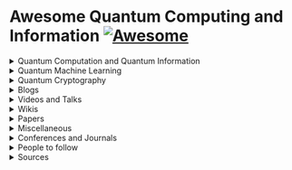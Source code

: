 # Awesome Quantum Computing and Information [![Awesome](https://awesome.re/badge-flat.svg)](https://awesome.re)  

<details><summary>Quantum Computation and Quantum Information</summary>
    <ul>
    <details><summary>Courses</summary>
    <ul>
        <li><a href="http://michaelnielsen.org/blog/quantum-computing-for-the-determined/">Quantum Computing for the Determined</a> by <i>Michael Nielsen</i>: I’ve posted to YouTube a series of 22 short videos giving an introduction to quantum computing. Unfortunatly the series is incomplete.</li>
                <li><a href="https://www.edx.org/course/quantum-mechanics-everyone-georgetownx-phyx-008-01x">Quantum Mechanics for Everyone</a>: Learn the fundamental notions of quantum mechanics at a level that is accessible to everyone by <a href="https://www.georgetown.edu/">Georgetown University</a>.</li>
                <li><a href="https://www.edx.org/course/quantum-mechanics-quantum-computation-uc-berkeleyx-cs-191x">Quantum Mechanics and Quantum Computation</a> by <i>V. Umesh</i> at UCBerkley. [<a href="https://www.youtube.com/playlist?list=PL2jykFOD1AWap0r8WOuZ-08BFgMyx-5RT">Youtube</a>] : Unfortunatly the list isn't complete.</li>
    </ul>
    </details>
    <details><summary>Lecture notes</summary>
    <ul>
        <li><a href="https://cs.uwaterloo.ca/~watrous/TQI/">The Theory of Quantum Information</a> by <i>J. Watrous</i>.</li>
        <li><a href="http://www.theory.caltech.edu/~preskill/ph219/index.html">Quantum Computation</a> by <i>J. Preskill</i>.</li>
        <li><a href="https://homepages.cwi.nl/~rdewolf/qc11.html">Quantum Computing</a> by <i>R. de Wolf</i>.</li>
    </ul>
    </details>
    <details><summary>Textbook(s)</summary>
    <ul>
        <li> <a href="https://dl.acm.org/citation.cfm?id=1972505">Quantum Computation and Quantum Information: 10th Anniversary Edition</a> by <i>M. Nielsen</i> and <i>I. Chuang</i>. - [<a href="http://csis.pace.edu/ctappert/cs837-18spring/QC-textbook.pdf"> PDF </a>] </li>
        <li><a href="https://www.amazon.com/Quantum-Computing-Computer-Scientists-Yanofsky/dp/0521879965#customerReviews">Quantum Computing for Computer Scientists</a></li>
    </ul>
    </details>
    </ul>
</details>

<details><summary>Quantum Machine Learning</summary>
    <ul>
        <details><summary>Courses</summary>
            <ul>
                Will be Updated soon!
            </ul></details>
        <details><summary>Lecture notes</summary>
            <ul>
                Will be Updated soon!
            </ul></details>
        <details><summary>Textbook(s)</summary>
            <ul>
                <li><a href="http://peterwittek.com/book.html">Quantum Machine Learning</a>: What Quantum Computing Means to Data Mining by <i><a href="http://peterwittek.com/">Peter Wittek</a></i></li>
            </ul></details>
    </ul>
</details>

<details>
    <summary>Quantum Cryptography</summary>
    <ul>
        <details><summary>Courses</summary>
            <ul>
                <li><a href="https://www.edx.org/course/quantum-cryptography-0">Quantum Cryptography</a> by QuTech and Caltech.</li>
            </ul></details>
        <details><summary>Lecture notes</summary>
            <ul>
                Will be Updated soon!
            </ul></details>
        <details><summary>Textbook(s)</summary>
            <ul>
                Will be Updated soon!
            </ul></details>
    </ul>
</details>

<details>
    <summary>Blogs</summary>
    <ul>
        <li><a href="https://www.scottaaronson.com/blog/">Shtetl-Optimized</a>: Blog by <a href="https://www.scottaaronson.com/">Scott Aaronson</a>.</li>
        <li><a href="https://quantumfrontiers.com/">Quantum Frontiers</a>: A blog by the Institute for Quantum Information and Matter, <i>Caltech</i>.</li>
        <li><a href="http://dabacon.org/qspeak/">Quantum Information Science Announcements</a>: Quantum Information Science Announcements like <i>jobs, conferences, research opportunities, etc</i>. <a href="https://twitter.com/qisannounce">Twitter</a>.</li>
        <li><a href="http://blog.qutech.nl/">Bits of Quantum</a>: A blog by <a href="https://qutech.nl/">QuTech</a> with three levels of difficulties.</li>
        <li><a href="https://quantarei.wordpress.com/">QuantaRei</a>: Blog by the researchers of <a href="https://quantingham.wordpress.com/">Quantum Correlation Group</a> at <a href="http://www.nottingham.ac.uk/">University of Nottingham</a>.</li>
        <li><a href="http://dabacon.org/pontiff/">The Quantum Pontiff</a>: Blog about the wondrous quantum world in which we live. </li>
        <li>A <a href="https://uwaterloo.ca/institute-for-quantum-computing/blog/post/welcome-our-new-blog">Blog</a> by the <a href="https://uwaterloo.ca/institute-for-quantum-computing/">Institute for Quantum Computing</a> at <a href="https://uwaterloo.ca/">University of Waterloo</a>.</li>
        <li>A <a href="https://terrytao.wordpress.com/">Blog</a> by Terence Tao, on his research and expository papers, discussion of open problems, and other maths-related topics.</li>
        <li>A <a href="https://quantum-journal.org/blog#">Blog</a> by the open-journal, <a href="https://quantum-journal.org">Quantum</a>: "Quantum is an open-access peer-reviewed journal for quantum science and related fields".</li>
    </ul>
</details>

<details>
    <summary>Videos and Talks</summary>
    <ul>
        <li><a href="https://www.youtube.com/watch?v=YX40hbAHx3s">P vs. NP and the Computational Complexity Zoo</a></li>
        <li><a href="https://www.youtube.com/watch?v=mQsi5PpbZ54">AWS re:Invent 2018: Pragmatic Quantum Machine Learning Today (AIS308) </a> [Nov-2018] by <i>Peter Wittek</i> from <i>University of Toronto</i>.</li>
        <li><a href="https://www.youtube.com/watch?v=F2okky5vD8k">Universal quantum computation</a>: A part of <a href="https://www.youtube.com/playlist?list=PL1826E60FD05B44E4">Quantum Computing for Determined</a> series.</li>
        <li><a href="https://www.youtube.com/watch?v=JvIbrDR1G_c">What Quantum Computing Isn't | Scott Aaronson | TEDxDresden</a></li>
        <li><a href="https://www.youtube.com/watch?v=0jrybODBUpA">Scott Aaronson on Computational Complexity Theory and Quantum Computers</a></li>
        <li><a href="https://www.youtube.com/watch?v=MYHYBwgZuyc">Peter Wittek: Quantum Machine Learning and its Discontents</a></li>
        <li><a href="https://www.youtube.com/watch?v=FNqQ8BMN8jo">TDLS- Quantum generative adversarial networks</a></li>
        <li><a href="https://www.youtube.com/watch?v=5nfN8xT3Z8g">Seth Lloyd: Quantum Generative Adversarial Networks</a></li>
        <li><a href="https://www.youtube.com/watch?v=Lbndu5EIWvI&t=1490s">Seth Lloyd: Quantum Machine Learning</a> at keio University, Japan</li>
        <li><a href="https://www.youtube.com/watch?v=wkBPp9UovVU&t=845s">Seth Lloyd: Quantum Machine Learning</a> at Google Tech Talks</li>
        <li><a href="https://www.youtube.com/watch?v=KtIPAPyaPOg">Seth Llyod: Quantum algorithm for solving linear equations</a> [<i>HHL Algorithm</i>] at Keio University, Japan</li>
        <li><a href="https://www.youtube.com/watch?v=uxL-wbuvpj0">A Universal Training Algorithm for Quantum Deep Learning</a></li>
        <li>Steve Simon - Topological Quantum Computing: [<a href="https://www.youtube.com/watch?v=FAiiXp9IoBk">Part-I</a>] [<a href="https://www.youtube.com/watch?v=0OAalFxhUS8">Part-II</a>]</li>
        <li><a href="https://www.youtube.com/watch?v=GYHdutMfoX4">Fred Chong: Closing the Gap Between Quantum Algorithms and Hardware</a> at <i>Yale</i></li>
        </ul>
</details>
<details><summary>Wikis</summary>
    <ul>
        <li><a href="https://www.quantiki.org/wiki/index">Quantifi</a></li>
        <li><a href="https://complexityzoo.uwaterloo.ca/Complexity_Zoo">Complexity Zoo</a></li>
        <li><a href="https://math.nist.gov/quantum/zoo/">Quantum Algorithm Zoo</a></li>
    </ul>
</details>

<details>
    <summary>Papers</summary>
    <ul>
        <li><strong><a href="https://arxiv.org/pdf/0910.3376.pdf"> Quantum Proofs for Classical Theorems</a></strong></li>
        <li><strong><a href="https://www.scottaaronson.com/papers/qml.pdf">Quantum Machine Learning Algorithms: Read the Fine Print</a></strong></li>
        <li><strong><a href="https://www.nature.com/articles/nature23474">Quantum Machine Learning</a></strong> <a href="https://arxiv.org/abs/1611.09347">[ArXiv]</a></li>
        <li><strong><a href="https://www.nature.com/articles/npjqi201523">Quantum algorithms: an overview</a></strong></li>
        <li><strong><a href="https://arxiv.org/abs/1811.02266">An Artificial Neuron Implemented on an Actual Quantum Processor</a></strong></li>
        <li><strong><a href="https://arxiv.org/abs/1501.00011">Why now is the right time to study quantum computing</a></strong></li>
        <li><strong><a href="https://arxiv.org/abs/1806.09729">A Universal Training Algorithm for Quantum Deep Learning</a></strong></li>
        <li><strong><a href="https://arxiv.org/abs/1804.08641">Quantum generative adversarial networks</a></strong></li>
        <li><strong><a href="https://arxiv.org/abs/1804.09139">Quantum generative adversarial learning</a></strong></li>
        <li><strong><a href="https://arxiv.org/abs/0810.3828"> Quantum reinforcement learning</a></strong></li>
        <li><strong><a href="https://arxiv.org/abs/1804.10068">Quantum machine learning for data scientists</a></strong></li>
        <li><strong><a href="https://arxiv.org/abs/1601.02036">Quantum Boltzmann Machine</a></strong></li>
        <li><strong><a href="https://arxiv.org/abs/1802.05779">Quantum Variational Autoencoder</a></strong></li>
        <li><strong><a href="https://arxiv.org/abs/1707.08561">Quantum machine learning: a classical perspective</a></strong></li>
        <li><strong><a href="https://arxiv.org/abs/1802.06002">Classification with Quantum Neural Networks on Near Term Processors</a></strong></li>
        <li><strong><a href="https://arxiv.org/abs/1205.3782">Universal computation by multi-particle quantum walk</a></strong></li>
        <li><strong><a href="https://arxiv.org/abs/1709.02779">Machine learning & artificial intelligence in the quantum domain</a></strong></li>
        <li> <strong><a href="https://arxiv.org/abs/1801.00862">Quantum Computing in the NISQ era and beyond</a></strong></li>
        <li><strong><a href="https://arxiv.org/abs/1801.04418">Satellite-relayed intercontinental quantum network</a></strong>:star2: :star2: :star2: </li>
        <li><strong><a href="https://arxiv.org/abs/1606.05853">Practical challenges in quantum key distribution</a></strong></li>
        <li><strong><a href="https://arxiv.org/abs/1811.12420">Using a Recurrent Neural Network to Reconstruct Quantum Dynamics of a Superconducting Qubit from Physical Observations</a></strong></li>
    </ul>
</details>

<details>
    <summary>Miscellaneous</summary>
    <ul>
        <details><summary>Tools</summary>
            <ul>
                <li>D-Wave <a href="https://www.dwavesys.com/take-leap">Leap</a></li>
                <li>Google <a href="https://github.com/quantumlib/Cirq">Cirq</a></li>
                <li>IBM <a href="https://github.com/quantumlib/Cirq">Q Experience</a></li>
                <li>Xanadu <a href="https://strawberryfields.readthedocs.io/en/latest/quantum_algorithms.html">Strawberry Fields</a></li>
                <li><a href="http://qutip.org/docs/latest/index.html">QuTiP</a>: A Python framework for the dynamics of open quantum systems.</li>
                <li>Rigetti <a href="https://www.rigetti.com/qpu">QPU</a>, <a href="https://www.rigetti.com/forest">Forest</a>,<a href="http://docs.rigetti.com/en/stable/">PyQuil</a>.</li>
            </ul>
        </details>
    </ul>
</details>

<details>
    <summary>Conferences and Journals</summary>
    <ul>
        <li><a href="https://quantum-journal.org">Quantum</a>: "Quantum is an open-access peer-reviewed journal for quantum science and related fields".</li>
        <li>Quantum Information Processing (<a href="https://qipconference.org/">QIP</a>): Conference series on Quantum Information Processing. [<a href="http://jila.colorado.edu/qip2019/">QIP2019</a>]</li>
        <li><a href="http://2018.qcrypt.net/">QCrypt</a></li>
        <li<a href="http://qcmc18.phys.lsu.edu/home.htm">QCMC</a>: The International Conference on Quantum Communication, Measurement and Computing (QCMC) was established in 1990 to encourage and bring together scientists and engineers working in the interdisciplinary field of quantum information science and technology.</li>
        <li><a href="https://www.tqcconference.org/">TQC</a></li>
        <li><a href="https://www.nature.com/npjqi/">npj Quantum Information</a></li>
    </ul>
</details>

<details>
    <summary>People to follow</summary>
    <ul>
        Will be Updated soon!
    </ul>
</details>

<details>
    <summary>Sources</summary>
    <ul>
        <li><a href="https://www.cs.umd.edu/class/spring2018/cmsc457/reference.html">References</a> of <a href="https://www.cs.umd.edu/class/spring2018/cmsc457/index.html">CMSC/PHYS 457</a> by <a href="https://www.cs.umd.edu/~xwu/">Xiaodi Wu</a>.</li>
        <li><a href="https://github.com/desireevl/awesome-quantum-computing">Awesome Quantum Computing</a>: A curated list of awesome quantum computing learning and developing resources.</li>
        <li><a href="https://github.com/artix41/awesome-quantum-ml">Awesome Quantum ML</a>: Curated list of awesome papers and resources in quantum machine learning.</li>
    </ul>
</details>

